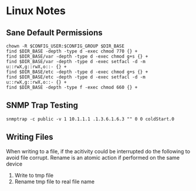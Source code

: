 # Linux Notes

## Sane Default Permissions

```shell
chown -R $CONFIG_USER:$CONFIG_GROUP $DIR_BASE
find $DIR_BASE -depth -type d -exec chmod 770 {} +
find $DIR_BASE/var -depth -type d -exec chmod g+s {} +
find $DIR_BASE/var -depth -type d -exec setfacl -d -m u::rwX,g::rwX,o::- {} +
find $DIR_BASE/etc -depth -type d -exec chmod g+s {} +
find $DIR_BASE/etc -depth -type d -exec setfacl -d -m u::rwX,g::rwX,o::- {} +
find $DIR_BASE -depth -type f -exec chmod 660 {} +
```

## SNMP Trap Testing

```shell
snmptrap -c public -v 1 10.1.1.1 .1.3.6.1.6.3 "" 0 0 coldStart.0
```

## Writing Files

When writing to a file, if the acitivity could be interrupted do the following to avoid file corrupt.
Rename is an atomic action if performed on the same device

1. Write to tmp file
2. Rename tmp file to real file name
